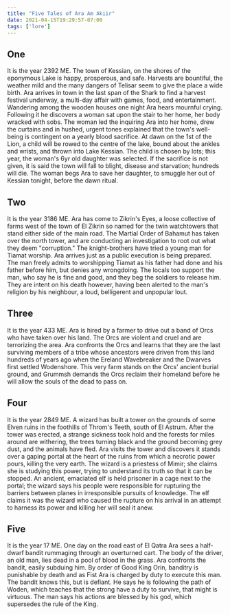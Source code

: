 ```yaml
---
title: "Five Tales of Ara Am Akiir"
date: 2021-04-15T19:29:57-07:00
tags: ['lore']
---
```


## One

It is the year 2392 ME. The town of Kessian, on the shores of the eponymous Lake is happy, prosperous, and safe. Harvests are bountiful, the weather mild and the many dangers of Telisar seem to give the place a wide birth. Ara arrives in town in the last span of the Shark to find a harvest festival underway, a multi-day affair with games, food, and entertainment. Wandering among the wooden houses one night Ara hears mournful crying. Following it he discovers a woman sat upon the stair to her home, her body wracked with sobs. The woman led the inquiring Ara into her home, drew the curtains and in hushed, urgent tones explained that the town's well-being is contingent on a yearly blood sacrifice. At dawn on the 1st of the Lion, a child will be rowed to the centre of the lake, bound about the ankles and wrists, and thrown into Lake Kessian. The child is chosen by lots; this year, the woman's 6yr old daughter was selected. If the sacrifice is not given, it is said the town will fall to blight, disease and starvation; hundreds will die. The woman begs Ara to save her daughter, to smuggle her out of Kessian tonight, before the dawn ritual. 


## Two

It is the year 3186 ME. Ara has come to Zikrin's Eyes, a loose collective of farms west of the town of El Zikrin so named for the twin watchtowers that stand either side of the main road. The Martial Order of Bahamut has taken over the north tower, and are conducting an investigation to root out what they deem "corruption." The knight-brothers have tried a young man for Tiamat worship. Ara arrives just as a public execution is being prepared. The man freely admits to worshipping Tiamat as his father had done and his father before him, but denies any wrongdoing. The locals too support the man, who say he is fine and good, and they beg the soldiers to release him. They are intent on his death however, having been alerted to the man's religion by his neighbour, a loud, belligerent and unpopular lout.

## Three

It is the year 433 ME. Ara is hired by a farmer to drive out a band of Orcs who have taken over his land. The Orcs are violent and cruel and are terrorizing the area. Ara confronts the Orcs and learns that they are the last surviving members of a tribe whose ancestors were driven from this land hundreds of years ago when the Ereland Wavebreaker and the Dwarves first settled Wodenshore. This very farm stands on the Orcs' ancient burial ground, and Grummsh demands the Orcs reclaim their homeland before he will allow the souls of the dead to pass on.  

## Four

It is the year 2849 ME. A wizard has built a tower on the grounds of some Elven ruins in the foothills of Throm's Teeth, south of El Astrum. After the tower was erected, a strange sickness took hold and the forests for miles around are withering, the trees turning black and the ground becoming grey dust, and the animals have fled. Ara visits the tower and discovers it stands over a gaping portal at the heart of the ruins from which a necrotic power pours, killing the very earth. The wizard is a priestess of Mimir; she claims she is studying this power, trying to understand its truth so that it can be stopped. An ancient, emaciated elf is held prisoner in a cage next to the portal; the wizard says his people were responsible for rupturing the barriers between planes in irresponsible pursuits of knowledge. The elf claims it was the wizard who caused the rupture on his arrival in an attempt to harness its power and killing her will seal it anew.

## Five

It is the year 17 ME. One day on the road east of El Qatra Ara sees a half-dwarf bandit rummaging through an overturned cart. The body of the driver, an old man, lies dead in a pool of blood in the grass. Ara confronts the bandit, easily subduing him. By order of Good King Orin, banditry is punishable by death and as Fist Ara is charged by duty to execute this man. The bandit knows this, but is defiant. He says he is following the path of Woden, which teaches that the strong have a duty to survive, that might is virtuous. The man says his actions are blessed by his god, which supersedes the rule of the King.
